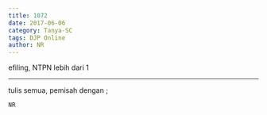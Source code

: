 ```yaml
---
title: 1072
date: 2017-06-06
category: Tanya-SC
tags: DJP Online
author: NR
---
```


efiling, NTPN lebih dari 1

---

tulis semua, pemisah dengan ;

`NR`
